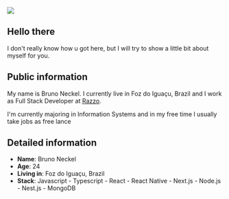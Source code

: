 <div>
    <a target='_blank' href="https://www.linkedin.com/in/brunownk">
        <img src="https://img.shields.io/badge/LinkedIn-0077B5?style=for-the-badge&logo=linkedin&logoColor=white">
    </a>
</div>

## Hello there

I don't really know how u got here, but I will try to show a little bit about myself for you.

## Public information

My name is Bruno Neckel. I currently live in Foz do Iguaçu, Brazil and I work as Full Stack Developer at [Razzo](https://razzo.tech/).

I'm currently majoring in Information Systems and in my free time I usually take jobs as free lance

## Detailed information

* **Name**: Bruno Neckel
* **Age**: 24
* **Living in**: Foz do Iguaçu, Brazil
* **Stack**: Javascript - Typescript - React - React Native - Next.js - Node.js - Nest.js - MongoDB
